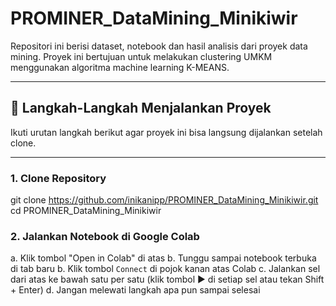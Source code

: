 # PROMINER_DataMining_Minikiwir

Repositori ini berisi dataset, notebook dan hasil analisis dari proyek data mining. Proyek ini bertujuan untuk melakukan clustering UMKM menggunakan algoritma machine learning K-MEANS.

---

## 🚀 Langkah-Langkah Menjalankan Proyek

Ikuti urutan langkah berikut agar proyek ini bisa langsung dijalankan setelah clone.

---

### 1. Clone Repository

git clone https://github.com/inikanipp/PROMINER_DataMining_Minikiwir.git
cd PROMINER_DataMining_Minikiwir

### 2. Jalankan Notebook di Google Colab

a. Klik tombol "Open in Colab" di atas
b. Tunggu sampai notebook terbuka di tab baru
b. Klik tombol `Connect` di pojok kanan atas Colab
c. Jalankan sel dari atas ke bawah satu per satu (klik tombol ▶️ di setiap sel atau tekan Shift + Enter)
d. Jangan melewati langkah apa pun sampai selesai
